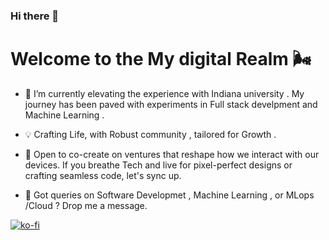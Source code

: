 ### Hi there 👋

# Welcome to the My digital Realm 🌬️

- 🚀 I’m currently elevating the  experience with Indiana university . My journey has been paved with experiments in Full stack develpment  and Machine Learning .
  
- 💡 Crafting Life, with Robust community , tailored for Growth .
  
- 🤝 Open to co-create on ventures that reshape how we interact with our devices. If you breathe Tech and live for pixel-perfect designs or crafting seamless code, let's sync up.

- 🧠 Got queries on Software Developmet , Machine Learning , or MLops /Cloud ? Drop me a message.


[![ko-fi](https://ko-fi.com/img/githubbutton_sm.svg)](https://ko-fi.com/deepakkasi)
